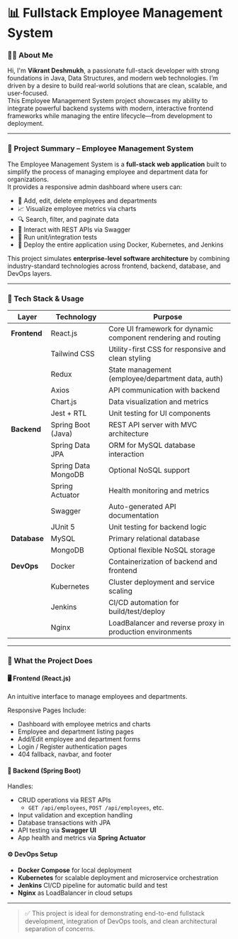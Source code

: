 # 📊 Fullstack Employee Management System

### 👨‍💻 About Me  
Hi, I'm **Vikrant Deshmukh**, a passionate full-stack developer with strong foundations in Java, Data Structures, and modern web technologies. I’m driven by a desire to build real-world solutions that are clean, scalable, and user-focused.  
This Employee Management System project showcases my ability to integrate powerful backend systems with modern, interactive frontend frameworks while managing the entire lifecycle—from development to deployment.

---

### 📂 Project Summary – Employee Management System  
The Employee Management System is a **full-stack web application** built to simplify the process of managing employee and department data for organizations.  
It provides a responsive admin dashboard where users can:

- 📌 Add, edit, delete employees and departments  
- 📈 Visualize employee metrics via charts  
- 🔍 Search, filter, and paginate data  
- 🧾 Interact with REST APIs via Swagger  
- 🧪 Run unit/integration tests  
- 🚀 Deploy the entire application using Docker, Kubernetes, and Jenkins  

This project simulates **enterprise-level software architecture** by combining industry-standard technologies across frontend, backend, database, and DevOps layers.

---

### 🧰 Tech Stack & Usage

| Layer      | Technology           | Purpose                                                                 |
|------------|----------------------|-------------------------------------------------------------------------|
| **Frontend** | React.js            | Core UI framework for dynamic component rendering and routing          |
|            | Tailwind CSS         | Utility-first CSS for responsive and clean styling                     |
|            | Redux                | State management (employee/department data, auth)                      |
|            | Axios                | API communication with backend                                         |
|            | Chart.js             | Data visualization and metrics                                         |
|            | Jest + RTL           | Unit testing for UI components                                         |
| **Backend** | Spring Boot (Java)  | REST API server with MVC architecture                                  |
|            | Spring Data JPA      | ORM for MySQL database interaction                                     |
|            | Spring Data MongoDB  | Optional NoSQL support                                                 |
|            | Spring Actuator      | Health monitoring and metrics                                          |
|            | Swagger              | Auto-generated API documentation                                       |
|            | JUnit 5              | Unit testing for backend logic                                         |
| **Database** | MySQL              | Primary relational database                                            |
|            | MongoDB              | Optional flexible NoSQL storage                                        |
| **DevOps** | Docker               | Containerization of backend and frontend                               |
|            | Kubernetes           | Cluster deployment and service scaling                                 |
|            | Jenkins              | CI/CD automation for build/test/deploy                                 |
|            | Nginx                | LoadBalancer and reverse proxy in production environments              |

---

### 💼 What the Project Does

#### 🖥️ Frontend (React.js)
An intuitive interface to manage employees and departments.

Responsive Pages Include:

- Dashboard with employee metrics and charts  
- Employee and department listing pages  
- Add/Edit employee and department forms  
- Login / Register authentication pages  
- 404 fallback, navbar, and footer  

#### 🧪 Backend (Spring Boot)
Handles:

- CRUD operations via REST APIs  
  - `GET /api/employees`, `POST /api/employees`, etc.  
- Input validation and exception handling  
- Database transactions with JPA  
- API testing via **Swagger UI**  
- App health and metrics via **Spring Actuator**  

#### ⚙️ DevOps Setup
- **Docker Compose** for local deployment  
- **Kubernetes** for scalable deployment and microservice orchestration  
- **Jenkins** CI/CD pipeline for automatic build and test  
- **Nginx** as LoadBalancer in cloud setups  

---

> ✅ This project is ideal for demonstrating end-to-end fullstack development, integration of DevOps tools, and clean architectural separation of concerns.



